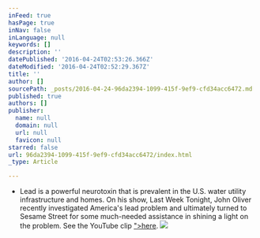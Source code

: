 ```yaml
---
inFeed: true
hasPage: true
inNav: false
inLanguage: null
keywords: []
description: ''
datePublished: '2016-04-24T02:53:26.366Z'
dateModified: '2016-04-24T02:52:29.367Z'
title: ''
author: []
sourcePath: _posts/2016-04-24-96da2394-1099-415f-9ef9-cfd34acc6472.md
published: true
authors: []
publisher:
  name: null
  domain: null
  url: null
  favicon: null
starred: false
url: 96da2394-1099-415f-9ef9-cfd34acc6472/index.html
_type: Article

---
```

* Lead is a powerful neurotoxin that is prevalent in the U.S. water utility infrastructure and homes. On his show, Last Week Tonight, John Oliver recently investigated America's lead problem and ultimately turned to Sesame Street for some much-needed assistance in shining a light on the problem. See the YouTube clip ["\>here][0].
![](https://the-grid-user-content.s3-us-west-2.amazonaws.com/e19a4677-f123-4cd8-b74f-b24cb12be55c.jpg)

[0]: %3Ciframe%20width=